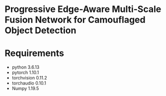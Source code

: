 # Progressive Edge-Aware Multi-Scale Fusion Network for Camouflaged Object Detection

# Requirements
* python 3.6.13<br>
* pytorch 1.10.1<br>
* torchvision 0.11.2<br>
* torchaudio 0.10.1<br>
* Numpy 1.19.5
